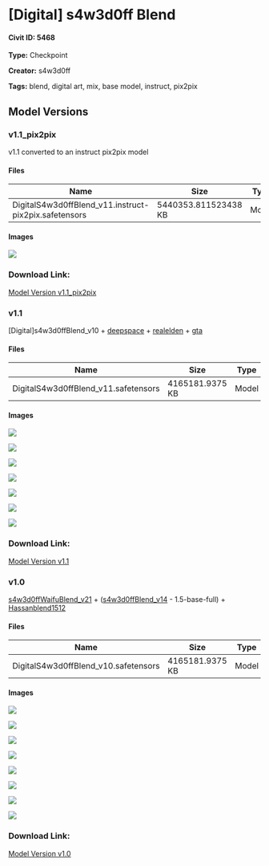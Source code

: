 # [Digital] s4w3d0ff Blend

#### Civit ID: 5468

<p></p>

**Type:** Checkpoint

**Creator:** s4w3d0ff

**Tags:** blend, digital art, mix, base model, instruct, pix2pix

## Model Versions

### v1.1_pix2pix

<p>v1.1 converted to an instruct pix2pix model</p>

#### Files

| Name | Size | Type | Format | Download Url | AutoV1 | AutoV2 | SHA256 | CRC32 | BLAKE3 |
| --- | --- | --- | --- | --- | --- | --- | --- | --- | --- |
| DigitalS4w3d0ffBlend_v11.instruct-pix2pix.safetensors | 5440353.811523438 KB | Model | SafeTensor | https://civitai.com/api/download/models/9111 | 79587710 | 2DB04E7F42 | 2DB04E7F42C0EBB25D6BC4C8086AF2E4A4F88F091D29504DF7549D60E6100483 | 1DA13DEC | 8FACF06CE664EF47DBAE24B3AFE445831D7B71103D4FC89F76D6E7C3C4A878DC |

#### Images

<p><img src="https://image.civitai.com/xG1nkqKTMzGDvpLrqFT7WA/63856ce5-b252-47ef-af87-a94f80a93600/width=450/87322.jpeg" /></p>

### Download Link:

[Model Version v1.1_pix2pix](https://civitai.com/api/download/models/9111)

### v1.1

<p>[Digital]s4w3d0ffBlend_v10 + <a target="_blank" rel="ugc" href="https://civitai.com/models/32/deep-space-diffusion">deepspace</a> + <a target="_blank" rel="ugc" href="https://civitai.com/models/1654/realeldenapocalypseanalogsexknoll4candypuresimpfeet">realelden</a> + <a target="_blank" rel="ugc" href="https://civitai.com/models/1309/gta5-artwork-diffusion">gta</a></p>

#### Files

| Name | Size | Type | Format | Download Url | AutoV1 | AutoV2 | SHA256 | CRC32 | BLAKE3 |
| --- | --- | --- | --- | --- | --- | --- | --- | --- | --- |
| DigitalS4w3d0ffBlend_v11.safetensors | 4165181.9375 KB | Model | SafeTensor | https://civitai.com/api/download/models/6680 | 9C166397 | 0CEF35A764 | 0CEF35A764D5667CB5F09691B4935508180673C3A306C91A9EB73C92B9F00963 | 0E6AC54C | 16BC7FAAB3978106A0291DF7207F82C2AC47F2A24A165C40C3FFB2AFF103EA92 |

#### Images

<p><img src="https://image.civitai.com/xG1nkqKTMzGDvpLrqFT7WA/2943bd74-27b9-4d5f-374b-c344b2db7200/width=450/60885.jpeg" /></p>

<p><img src="https://image.civitai.com/xG1nkqKTMzGDvpLrqFT7WA/90c23296-da50-4992-c7ce-cf8938d94000/width=450/60883.jpeg" /></p>

<p><img src="https://image.civitai.com/xG1nkqKTMzGDvpLrqFT7WA/9546d56a-6e6d-4b5e-1514-392d7f34fd00/width=450/60884.jpeg" /></p>

<p><img src="https://image.civitai.com/xG1nkqKTMzGDvpLrqFT7WA/58bfd182-11fd-432f-818b-e8ccc82be300/width=450/60882.jpeg" /></p>

<p><img src="https://image.civitai.com/xG1nkqKTMzGDvpLrqFT7WA/3c95a1b4-c2fb-4cac-c65c-a1e50c5ff600/width=450/60881.jpeg" /></p>

<p><img src="https://image.civitai.com/xG1nkqKTMzGDvpLrqFT7WA/a9694512-0fd9-4c1c-1b81-1934ec085c00/width=450/60880.jpeg" /></p>

<p><img src="https://image.civitai.com/xG1nkqKTMzGDvpLrqFT7WA/90f13742-5f34-4251-9bc3-340658ab5300/width=450/60879.jpeg" /></p>

### Download Link:

[Model Version v1.1](https://civitai.com/api/download/models/6680)

### v1.0

<p><a rel="ugc" href="https://civitai.com/models/5177/s4w3d0ff-waifu-blend">s4w3d0ffWaifuBlend_v21</a> + (<a target="_blank" rel="ugc" href="https://civitai.com/models/5083/s4w3d0ff-blend">s4w3d0ffBlend_v14</a> - 1.5-base-full) + <a target="_blank" rel="ugc" href="https://civitai.com/models/1173/hassanblend-1512-and-previous-versions">Hassanblend1512</a></p>

#### Files

| Name | Size | Type | Format | Download Url | AutoV1 | AutoV2 | SHA256 | CRC32 | BLAKE3 |
| --- | --- | --- | --- | --- | --- | --- | --- | --- | --- |
| DigitalS4w3d0ffBlend_v10.safetensors | 4165181.9375 KB | Model | SafeTensor | https://civitai.com/api/download/models/6359 | 86B7EA90 | A3B6872452 | A3B6872452B78E232A049858A3C9DFA66D7D1D7E3B338D297E3C14856946BDD7 | 30F4709D | 28013354FD30CBEF8C41F8797DF4387E0F98828B4C0ACB13D57444FB9B29167B |

#### Images

<p><img src="https://image.civitai.com/xG1nkqKTMzGDvpLrqFT7WA/10db30fb-5fa5-4bc4-4adb-506b0189e100/width=450/57200.jpeg" /></p>

<p><img src="https://image.civitai.com/xG1nkqKTMzGDvpLrqFT7WA/bb6a40d3-3303-4e0e-5eeb-4f97f8627c00/width=450/56764.jpeg" /></p>

<p><img src="https://image.civitai.com/xG1nkqKTMzGDvpLrqFT7WA/917ab334-f4da-4975-d215-ede6f1fad600/width=450/58748.jpeg" /></p>

<p><img src="https://image.civitai.com/xG1nkqKTMzGDvpLrqFT7WA/c49f6d7d-238e-4031-6e03-7c1c07d76b00/width=450/58938.jpeg" /></p>

<p><img src="https://image.civitai.com/xG1nkqKTMzGDvpLrqFT7WA/446d69ed-c2e2-441c-162e-5864a1fbe100/width=450/56844.jpeg" /></p>

<p><img src="https://image.civitai.com/xG1nkqKTMzGDvpLrqFT7WA/197f7fe5-3f28-4a76-99ae-56956e03c000/width=450/56888.jpeg" /></p>

<p><img src="https://image.civitai.com/xG1nkqKTMzGDvpLrqFT7WA/94c769f2-1e3a-4b32-b042-433c475d3700/width=450/56810.jpeg" /></p>

<p><img src="https://image.civitai.com/xG1nkqKTMzGDvpLrqFT7WA/966556f6-a192-4cdb-2a49-c89ca3daa100/width=450/57041.jpeg" /></p>

### Download Link:

[Model Version v1.0](https://civitai.com/api/download/models/6359)

